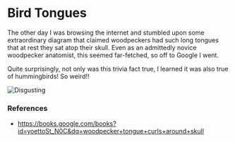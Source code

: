 # Bird Tongues

The other day I was browsing the internet and stumbled upon some
extraordinary diagram that claimed woodpeckers had such long tongues
that at rest they sat atop their skull. Even as an admittedly novice
woodpecker anatomist, this seemed far-fetched, so off to Google I
went.

Quite surprisingly, not only was this trivia fact true, I learned
it was also true of hummingbirds! So weird!!

![Disgusting](http://41.media.tumblr.com/7d5b129d3ae26d4724249be3050d169f/tumblr_mg5q94mQD61rxyvj1o1_500.png)

### References
 - https://books.google.com/books?id=yoettoSt_N0C&dq=woodpecker+tongue+curls+around+skull

